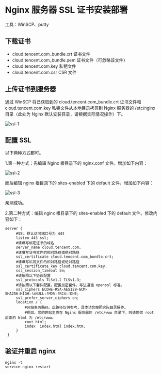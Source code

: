 # Nginx 服务器 SSL 证书安装部署

工具：WinSCP、putty

## 下载证书

- cloud.tencent.com_bundle.crt 证书文件
- cloud.tencent.com_bundle.pem 证书文件（可忽略该文件）
- cloud.tencent.com.key 私钥文件
- cloud.tencent.com.csr CSR 文件

## 上传证书到服务器

通过 WinSCP 将已获取到的 cloud.tencent.com_bundle.crt 证书文件和 cloud.tencent.com.key 私钥文件从本地目录拷贝到 Nginx 服务器的 /etc/nginx 目录（此处为 Nginx 默认安装目录，请根据实际情况操作）下。

![ssl-1](https://zhang.beer:9999/ache/beer/blog/ssl-1.png)

## 配置 SSL

以下两种方式都可。

1.第一种方式：先编辑 Nginx 根目录下的 nginx.conf 文件。增加如下内容：

![ssl-2](https://zhang.beer:9999/ache/beer/blog/ssl-2.png)

而后编辑 nginx 根目录下的 sites-enabled 下的 default 文件，增加如下内容：

![ssl-3](https://zhang.beer:9999/ache/beer/blog/ssl-3.png)

亲测成功。

2.第二种方式：编辑 nginx 根目录下的 sites-enabled 下的 default 文件。修改内容如下：

```
server {
     #SSL 默认访问端口号为 443
     listen 443 ssl;
     #请填写绑定证书的域名
     server_name cloud.tencent.com;
     #请填写证书文件的相对路径或绝对路径
     ssl_certificate cloud.tencent.com_bundle.crt;
     #请填写私钥文件的相对路径或绝对路径
     ssl_certificate_key cloud.tencent.com.key;
     ssl_session_timeout 5m;
     #请按照以下协议配置
     ssl_protocols TLSv1.2 TLSv1.3;
     #请按照以下套件配置，配置加密套件，写法遵循 openssl 标准。
     ssl_ciphers ECDHE-RSA-AES128-GCM-SHA256:HIGH:!aNULL:!MD5:!RC4:!DHE;
     ssl_prefer_server_ciphers on;
     location / {
         #网站主页路径。此路径仅供参考，具体请您按照实际目录操作。
         #例如，您的网站主页在 Nginx 服务器的 /etc/www 目录下，则请修改 root 后面的 html 为 /etc/www。
         root html;
         index  index.html index.htm;
     }
 }
```

## 验证并重启 nginx

```
nginx -t
service nginx restart
```
